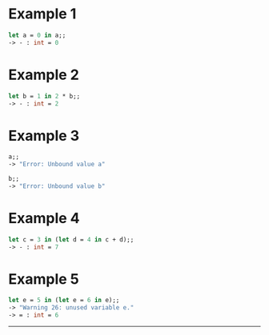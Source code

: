 # Example 1
```ocaml
let a = 0 in a;;
-> - : int = 0
```
# Example 2
```ocaml
let b = 1 in 2 * b;;
-> - : int = 2
```
# Example 3
```ocaml
a;;
-> "Error: Unbound value a"

b;;
-> "Error: Unbound value b"
```
# Example 4
```ocaml
let c = 3 in (let d = 4 in c + d);;
-> - : int = 7
```
# Example 5
```ocaml
let e = 5 in (let e = 6 in e);;
-> "Warning 26: unused variable e."
-> = : int = 6
```
-----------------------------------------
